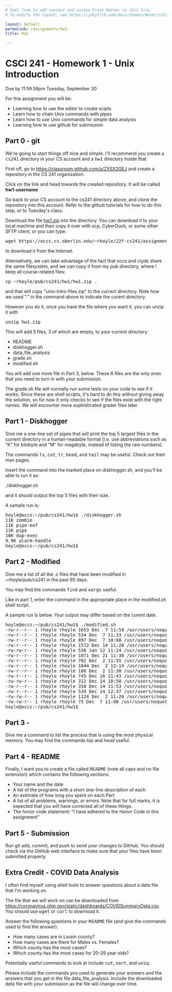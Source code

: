 ```yaml
---
# Feel free to add content and custom Front Matter to this file.
# To modify the layout, see https://jekyllrb.com/docs/themes/#overriding-theme-defaults

layout: default
permalink: /assignments/hw1
title: hw1

---
```


# CSCI 241 - Homework 1 - Unix Introduction
Due by 11:59.59pm Tuesday, September 20



For this assignment you will be:

* Learning how to use the editor to create scipts
* Learn how to chain Unix commands with pipes
* Learn how to use Unix commands for simple data analysis
* Learning how to use github for submission

## Part 0 - git

We're going to start things off nice and simple.  I'll recommend you create a
<tt>cs241</tt> directory in your CS account and a <tt>hw1</tt> directory inside
that.



First off, go to <a href="https://classroom.github.com/a/ZXSX2GEJ">https://classroom.github.com/a/ZXSX2GEJ</a> and create a repository in the CS 241 organization.


Click on the link and head towards the created repository.  It will be called <b>hw1-username</b>



  Go back to your CS account to the cs241 directory above, and clone the repository into this account.  Refer to the github tutorials for how to do this step, or to Tuesday's class. 



Download the file <a href="starters/hw1.zip">hw1.zip</a> into the directory.  You can download it to your local machine and then copy it over with scp, CyberDuck, or some other SFTP client, or you can type:

<pre>
wget https://occs.cs.oberlin.edu/~rhoyle/22f-cs241/assignments/starters/hw1.zip
</pre>

to download it from the Internet.

Alternatively, we can take advantage of the fact that occs and clyde share the same filesystem, and we can copy it from my pub directory, where I keep all course-related files:

<pre>
cp ~rhoyle/pub/cs241/hw1/hw1.zip .
</pre>

and that will copy "unix-intro-files.zip" to the currect directory.  Note how we used "." in the command above to indicate the curent directory.

However you do it, once you have the file where you want it, you can unzip it with

<pre>
unzip hw1.zip
</pre>

This will add 5 files, 3 of which are empty, to your current directory:

* README
* diskhogger.sh
* data_file_analysis
* grade.sh
* modified.sh

You will add one more file in Part 3, below.  These 6 files are the only ones that you need to turn in with your submission.

The grade.sh file will normally run some tests on your code to see if it works.  Since these are shell scripts, it's hard to do this without giving away the solution, so for now it only checks to see if the files exist with the right names.  We will encounter more sophisticated grader files later.

## Part 1 - Diskhogger

Give me a one-line set of pipes that will print the top 5 largest files in the current directory in a human-readable format (i.e. use abbreviations such as "K" for kilobyte and "M" for megabyte, instead of listing the raw numbers).

The commands <tt>ls</tt>, <tt>cut</tt>, <tt>tr</tt>, <tt>head</tt>, and <tt>tail</tt> may be useful.  Check out their man pages.

Insert the command into the marked place on diskhogger.sh, and you'll be able to run it as:

./diskhogger.sh

and it should output the top 5 files with their size.

A sample run is:
<pre>
hoyle@occs:~/pub/cs241/hw1$ ./diskhogger.sh
11K zombie
11K pipe-eof
11K pipe
10K dup-exec
9.9K alarm-handle
hoyle@occs:~/pub/cs241/hw1$
</pre>

<h2>Part 2 - Modified</h2>

Give me a list of all the .c files that have been modified in ~rhoyle/pub/cs241 in the past 90 days.

You may find the commands <tt>find</tt> and <tt>xargs</tt> useful.

Like in part 1, enter the command in the appropriate place in the modified.sh shell script.

A sample run is below.  Your output may differ based on the curent date.

<pre>
hoyle@occs:~/pub/cs241/hw1$ ./modified.sh 
-rw-r--r-- 1 rhoyle rhoyle 1653 Dec  7 11:59 /usr/users/noquota/faculty/rhoyle/pub/cs241/structs/struct_pointer.c
-rw-r--r-- 1 rhoyle rhoyle 534 Dec  7 11:33 /usr/users/noquota/faculty/rhoyle/pub/cs241/structs/struct_size.c
-rw-r--r-- 1 rhoyle rhoyle 897 Dec  7 10:08 /usr/users/noquota/faculty/rhoyle/pub/cs241/structs/union_demo.c
-rw-r--r-- 1 rhoyle rhoyle 1572 Dec 14 11:20 /usr/users/noquota/faculty/rhoyle/pub/cs241/structs/linked_list.c
-rw-rw-r-- 1 rhoyle rhoyle 536 Jan 12 11:24 /usr/users/noquota/faculty/rhoyle/pub/cs241/bytes/printbit.c
-rw-r--r-- 1 rhoyle rhoyle 1071 Dec 21 11:30 /usr/users/noquota/faculty/rhoyle/pub/cs241/week10/varargs.c
-rw-r--r-- 1 rhoyle rhoyle 702 Dec  2 11:55 /usr/users/noquota/faculty/rhoyle/pub/cs241/mdarrays/square_array.c
-rw-r--r-- 1 rhoyle rhoyle 1044 Dec  2 12:14 /usr/users/noquota/faculty/rhoyle/pub/cs241/sort/sort.c
-rw-r--r-- 1 rhoyle rhoyle 186 Dec  2 11:30 /usr/users/noquota/faculty/rhoyle/pub/cs241/c-intro/hello.c
-rw-r--r-- 1 rhoyle rhoyle 745 Dec 16 11:43 /usr/users/noquota/faculty/rhoyle/pub/cs241/io/scanf.c
-rw-rw-r-- 1 rhoyle rhoyle 312 Dec 14 10:50 /usr/users/noquota/faculty/rhoyle/pub/cs241/io/bigfile2.c
-rw-r--r-- 1 rhoyle rhoyle 358 Dec 14 11:53 /usr/users/noquota/faculty/rhoyle/pub/cs241/io/fopen.c
-rw-r--r-- 1 rhoyle rhoyle 539 Dec 14 12:37 /usr/users/noquota/faculty/rhoyle/pub/cs241/io/bigfile.c
-rw-rw-r-- 1 rhoyle rhoyle 1124 Dec  2 11:26 /usr/users/noquota/faculty/rhoyle/pub/cs241/strings/strdup.c
-rw-rw-r-- 1 rhoyle rhoyle 75 Dec  7 11:08 /usr/users/noquota/faculty/rhoyle/pub/cs241/gdb/crash.c
hoyle@occs:~/pub/cs241/hw1$ 
</pre>

## Part 3 - 

Give me a command to list the process that is using the most physical memory.  You may find the commands *top* and *head* useful.
 

## Part 4 - README

Finally, I want you to create a file called <tt>README</tt> (note all caps
and no file extension) which contains the following sections:

* Your name and the date
* A list of the programs with a short one-line description of each
* An estimate of how long you spent on each Part
* A list of all problems, warnings, or errors.  Note that for full marks, it is expected that you will have corrected all of these things.
* The honor code statement:
<q class="honor">I have adhered to the Honor Code in this assignment</q>
		

## Part 5 - Submission

Run git add, commit, and push to send your changes to GitHub.  You should check via the GitHub web interface to make sure that your files have been submitted properly.

  
## Extra Credit - COVID Data Analysis

I often find myself using shell tools to answer questions about a data file
that I'm working on.

The file that we will work on can be downloaded from <a href="https://coronavirus.ohio.gov/static/dashboards/COVIDSummaryData.csv">https://coronavirus.ohio.gov/static/dashboards/COVIDSummaryData.csv</a>.  You should use <tt>wget</tt> or <tt>curl</tt> to download it.




Answer the following questions in your <tt>README</tt> file (and give the
commands used to find the answer):

* How many cases are in Lorain county?
* How many cases are there for Males vs. Females?
* Which county has the most cases?
* Which county has the most cases for 20-29 year olds?

Potentially useful commands to look at include <tt>cut</tt>, <tt>sort</tt>,
and <tt>uniq</tt>.

Please include the commands you used to generate your answers and the answers that you get in the file data_file_analysis.  Include the downloaded data file with your submission as the file will change over time.
